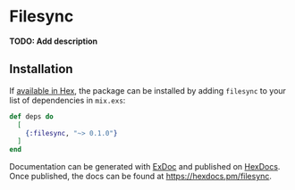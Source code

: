 # Filesync

**TODO: Add description**

## Installation

If [available in Hex](https://hex.pm/docs/publish), the package can be installed
by adding `filesync` to your list of dependencies in `mix.exs`:

```elixir
def deps do
  [
    {:filesync, "~> 0.1.0"}
  ]
end
```

Documentation can be generated with [ExDoc](https://github.com/elixir-lang/ex_doc)
and published on [HexDocs](https://hexdocs.pm). Once published, the docs can
be found at <https://hexdocs.pm/filesync>.

